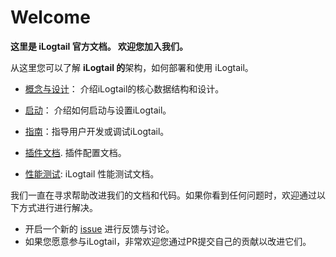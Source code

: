 # Welcome

**这里是 iLogtail 官方文档。 欢迎您加入我们。**

从这里您可以了解 **iLogtail 的**架构，如何部署和使用 iLogtail。

- [概念与设计](concept&designs/README.md)： 介绍iLogtail的核心数据结构和设计。

- [启动](setup/README.md)： 介绍如何启动与设置iLogtail。

- [指南](guides/README.md)：指导用户开发或调试iLogtail。
- [插件文档](../en/plugins/plugin-list.md). 插件配置文档。

- [性能测试](performance/Performance-compare-with-filebeat.md): iLogtail 性能测试文档。

我们一直在寻求帮助改进我们的文档和代码。如果你看到任何问题时，欢迎通过以下方式进行进行解决。

- 开启一个新的 [issue](https://github.com/alibaba/ilogtail/issues/new) 进行反馈与讨论。
- 如果您愿意参与iLogtail，非常欢迎您通过PR提交自己的贡献以改进它们。